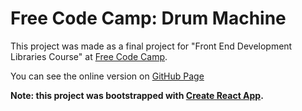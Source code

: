 # Free Code Camp: Drum Machine

This project was made as a final project for "Front End Development Libraries Course" at [Free Code Camp](https://www.freecodecamp.org/learn/front-end-development-libraries/front-end-development-libraries-projects/build-a-drum-machine).

You can see the online version on [GitHub Page](https://hasanpour.github.io/fcc-drum/)

**Note: this project was bootstrapped with [Create React App](https://github.com/facebook/create-react-app).**